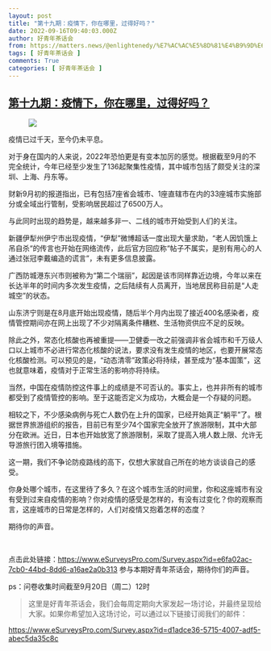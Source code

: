 ```yaml
---
layout: post
title: "第十九期：疫情下，你在哪里，过得好吗？"
date: 2022-09-16T09:40:03.000Z
author: 好青年茶话会
from: https://matters.news/@enlightenedy/%E7%AC%AC%E5%8D%81%E4%B9%9D%E6%9C%9F-%E7%96%AB%E6%83%85%E4%B8%8B-%E4%BD%A0%E5%9C%A8%E5%93%AA%E9%87%8C-%E8%BF%87%E5%BE%97%E5%A5%BD%E5%90%97-bafyreidkavj5ewg4med5vsvktf2gtif7tv4sz3fwkcyznrty4r2bnqonau
tags: [ 好青年茶话会 ]
comments: True
categories: [ 好青年茶话会 ]
---
```

<!--1663321203000-->
[第十九期：疫情下，你在哪里，过得好吗？](https://matters.news/@enlightenedy/%E7%AC%AC%E5%8D%81%E4%B9%9D%E6%9C%9F-%E7%96%AB%E6%83%85%E4%B8%8B-%E4%BD%A0%E5%9C%A8%E5%93%AA%E9%87%8C-%E8%BF%87%E5%BE%97%E5%A5%BD%E5%90%97-bafyreidkavj5ewg4med5vsvktf2gtif7tv4sz3fwkcyznrty4r2bnqonau)
------

<div>
<figure class="image"><img src="https://assets.matters.news/embed/7f926394-cd86-491d-a41f-a3c16feb1d01.jpeg" data-asset-id="7f926394-cd86-491d-a41f-a3c16feb1d01" referrerpolicy="no-referrer"><figcaption><span></span></figcaption></figure><p>疫情已过千天，至今仍未平息。</p><p>对于身在国内的人来说，2022年恐怕更是有变本加厉的感觉。根据截至9月的不完全统计，今年已经至少发生了136起聚集性疫情，其中城市包括了颇受关注的深圳、上海、丹东等。</p><p>财新9月初的报道指出，已有包括7座省会城市、1座直辖市在内的33座城市实施部分或全域出行管制，受影响居民超过了6500万人。</p><p>与此同时出现的趋势是，越来越多非一、二线的城市开始受到人们的关注。</p><p>新疆伊犁州伊宁市出现疫情，“伊犁”微博超话一度出现大量求助，“老人因饥饿上吊自杀“的传言也开始在网络流传，此后官方回应称“帖子不属实，是别有用心的人通过张冠李戴编造的谎言”，未有更多信息披露。</p><p>广西防城港东兴市则被称为“第二个瑞丽”，起因是该市同样靠近边境，今年以来在长达半年的时间内多次发生疫情，之后陆续有人员离开，当地居民称目前是“人走城空”的状态。</p><p>山东济宁则是在8月底开始出现疫情，随后半个月内出现了接近400名感染者，疫情管控期间亦在网上出现了不少对隔离条件糟糕、生活物资供应不足的反映。</p><p>除此之外，常态化核酸也再被重提——卫健委一改之前强调非省会城市和千万级人口以上城市不必进行常态化核酸的说法，要求没有发生疫情的地区，也要开展常态化核酸检测。可以预见的是，“动态清零”政策必将持续，甚至成为“基本国策”，这也就意味着，疫情对于正常生活的影响亦将持续。</p><p>当然，中国在疫情防控这件事上的成绩是不可否认的。事实上，也并非所有的城市都受到了疫情管控的影响。至于这能否定义为成功，大概会是一个存疑的问题。</p><p>相较之下，不少感染病例与死亡人数仍在上升的国家，已经开始真正“躺平”了。根据世界旅游组织的报告，目前已有至少74个国家完全放开了旅游限制，其中大部分在欧洲。近日，日本也开始放宽了旅游限制，采取了提高入境人数上限、允许无导游旅行团入境等措施。</p><p>这一期，我们不争论防疫路线的高下，仅想大家就自己所在的地方谈谈自己的感受。</p><p>你身处哪个城市，在这里待了多久？在这个城市生活的时间里，你和这座城市有没有受到过来自疫情的影响？你对疫情的感受是怎样的，有没有过变化？你的观察而言，这座城市的日常是怎样的，人们对疫情又抱着怎样的态度？</p><p>期待你的声音。</p><p><br></p><p>点击此处链接：<a href="https://www.esurveyspro.com/Survey.aspx?id=e6fa02ac-7cb0-44bd-8dd6-a16ae2a0b313" rel="noopener noreferrer" target="_blank">https://www.eSurveysPro.com/Survey.aspx?id=e6fa02ac-7cb0-44bd-8dd6-a16ae2a0b313</a> 参与本期好青年茶话会，期待你们的声音。</p><p>ps：问卷收集时间截至9月20日（周二）12时</p><blockquote>这里是好青年茶话会，我们会每周定期向大家发起一场讨论，并最终呈现给大家。如果你希望加入这场讨论，可以通过以下链接订阅我们的邮件：</blockquote><p><a href="https://www.esurveyspro.com/Survey.aspx?id=d1adce36-5715-4007-adf5-abec5da35c8c" rel="noopener noreferrer" target="_blank">https://www.eSurveysPro.com/Survey.aspx?id=d1adce36-5715-4007-adf5-abec5da35c8c</a></p>
</div>

